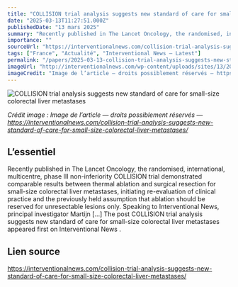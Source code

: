 ```yaml
---
title: "COLLISION trial analysis suggests new standard of care for small-size colorectal liver metastases"
date: "2025-03-13T11:27:51.000Z"
publishedDate: "13 mars 2025"
summary: "Recently published in The Lancet Oncology, the randomised, international, multicentre, phase III non-inferiority COLLISION trial demonstrated comparable results between thermal ablation and surgical resection for small-size colorectal liver metastases, initiating re-evaluation of clinical practice and the previously held assumption that ablation should be reserved for unresectable lesions only. Speaking to Interventional News, principal investigator Martijn [&#8230;] The post COLLISION trial analysis suggests new standard of care for small-size colorectal liver metastases appeared first on Interventional News ."
importance: ""
sourceUrl: "https://interventionalnews.com/collision-trial-analysis-suggests-new-standard-of-care-for-small-size-colorectal-liver-metastases/"
tags: ["France", "Actualité", "Interventional News — Latest"]
permalink: "/papers/2025-03-13-collision-trial-analysis-suggests-new-standard-of-care-for-small-size-colorectal-liver-metastases"
imageUrl: "http://interventionalnews.com/wp-content/uploads/sites/13/2025/03/IMG_8831.jpeg"
imageCredit: "Image de l’article — droits possiblement réservés — https://interventionalnews.com/collision-trial-analysis-suggests-new-standard-of-care-for-small-size-colorectal-liver-metastases/"
---
```


![COLLISION trial analysis suggests new standard of care for small-size colorectal liver metastases](http://interventionalnews.com/wp-content/uploads/sites/13/2025/03/IMG_8831.jpeg)

*Crédit image : Image de l’article — droits possiblement réservés — https://interventionalnews.com/collision-trial-analysis-suggests-new-standard-of-care-for-small-size-colorectal-liver-metastases/*

## L’essentiel

Recently published in The Lancet Oncology, the randomised, international, multicentre, phase III non-inferiority COLLISION trial demonstrated comparable results between thermal ablation and surgical resection for small-size colorectal liver metastases, initiating re-evaluation of clinical practice and the previously held assumption that ablation should be reserved for unresectable lesions only. Speaking to Interventional News, principal investigator Martijn [&#8230;] The post COLLISION trial analysis suggests new standard of care for small-size colorectal liver metastases appeared first on Interventional News .

## Lien source

https://interventionalnews.com/collision-trial-analysis-suggests-new-standard-of-care-for-small-size-colorectal-liver-metastases/

